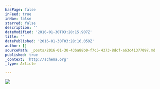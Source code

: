 ```yaml
---
hasPage: false
inFeed: true
inNav: false
starred: false
description: ''
dateModified: '2016-01-30T03:28:15.907Z'
title: ''
datePublished: '2016-01-30T03:28:16.059Z'
author: []
sourcePath: _posts/2016-01-30-43ba88b0-f7c5-4373-8dcf-a63c41377097.md
published: true
_context: 'http://schema.org'
_type: Article

---
```

![](https://the-grid-user-content.s3-us-west-2.amazonaws.com/f5887957-a91c-4c74-9b28-1ffebb79ac27.jpg)